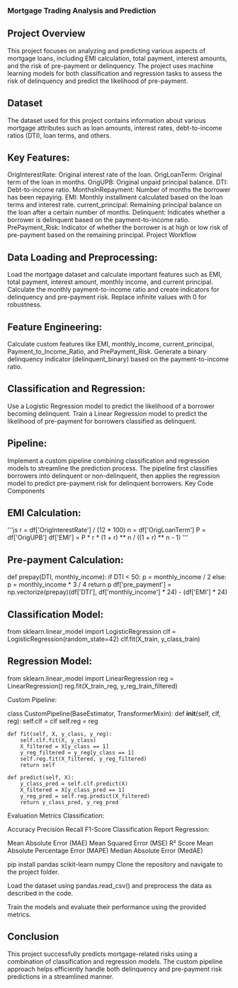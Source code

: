 ### Mortgage Trading Analysis and Prediction
## Project Overview
This project focuses on analyzing and predicting various aspects of mortgage loans, including EMI calculation, total payment, interest amounts, and the risk of pre-payment or delinquency. The project uses machine learning models for both classification and regression tasks to assess the risk of delinquency and predict the likelihood of pre-payment.

## Dataset
The dataset used for this project contains information about various mortgage attributes such as loan amounts, interest rates, debt-to-income ratios (DTI), loan terms, and others.

## Key Features:
OrigInterestRate: Original interest rate of the loan.
OrigLoanTerm: Original term of the loan in months.
OrigUPB: Original unpaid principal balance.
DTI: Debt-to-income ratio.
MonthsInRepayment: Number of months the borrower has been repaying.
EMI: Monthly installment calculated based on the loan terms and interest rate.
current_principal: Remaining principal balance on the loan after a certain number of months.
Delinquent: Indicates whether a borrower is delinquent based on the payment-to-income ratio.
PrePayment_Risk: Indicator of whether the borrower is at high or low risk of pre-payment based on the remaining principal.
Project Workflow
## Data Loading and Preprocessing:

Load the mortgage dataset and calculate important features such as EMI, total payment, interest amount, monthly income, and current principal.
Calculate the monthly payment-to-income ratio and create indicators for delinquency and pre-payment risk.
Replace infinite values with 0 for robustness.
## Feature Engineering:

Calculate custom features like EMI, monthly_income, current_principal, Payment_to_Income_Ratio, and PrePayment_Risk.
Generate a binary delinquency indicator (delinquent_binary) based on the payment-to-income ratio.
## Classification and Regression:

Use a Logistic Regression model to predict the likelihood of a borrower becoming delinquent.
Train a Linear Regression model to predict the likelihood of pre-payment for borrowers classified as delinquent.
## Pipeline:

Implement a custom pipeline combining classification and regression models to streamline the prediction process. The pipeline first classifies borrowers into delinquent or non-delinquent, then applies the regression model to predict pre-payment risk for delinquent borrowers.
Key Code Components

## EMI Calculation:
'''js
r = df['OrigInterestRate'] / (12 * 100)
n = df['OrigLoanTerm']
P = df['OrigUPB']
df['EMI'] = P * r * (1 + r) ** n / ((1 + r) ** n - 1)
'''

## Pre-payment Calculation:
def prepay(DTI, monthly_income):
    if DTI < 50:
        p = monthly_income / 2
    else:
        p = monthly_income * 3 / 4
    return p
df['pre_payment'] = np.vectorize(prepay)(df['DTI'], df['monthly_income'] * 24) - (df['EMI'] * 24)

## Classification Model:
from sklearn.linear_model import LogisticRegression
clf = LogisticRegression(random_state=42)
clf.fit(X_train, y_class_train)


## Regression Model:
from sklearn.linear_model import LinearRegression
reg = LinearRegression()
reg.fit(X_train_reg, y_reg_train_filtered)

Custom Pipeline:

class CustomPipeline(BaseEstimator, TransformerMixin):
    def __init__(self, clf, reg):
        self.clf = clf
        self.reg = reg

    def fit(self, X, y_class, y_reg):
        self.clf.fit(X, y_class)
        X_filtered = X[y_class == 1]
        y_reg_filtered = y_reg[y_class == 1]
        self.reg.fit(X_filtered, y_reg_filtered)
        return self

    def predict(self, X):
        y_class_pred = self.clf.predict(X)
        X_filtered = X[y_class_pred == 1]
        y_reg_pred = self.reg.predict(X_filtered)
        return y_class_pred, y_reg_pred
        
Evaluation Metrics
Classification:

Accuracy
Precision
Recall
F1-Score
Classification Report
Regression:

Mean Absolute Error (MAE)
Mean Squared Error (MSE)
R² Score
Mean Absolute Percentage Error (MAPE)
Median Absolute Error (MedAE)

pip install pandas scikit-learn numpy
Clone the repository and navigate to the project folder.

Load the dataset using pandas.read_csv() and preprocess the data as described in the code.

Train the models and evaluate their performance using the provided metrics.

## Conclusion
This project successfully predicts mortgage-related risks using a combination of classification and regression models. The custom pipeline approach helps efficiently handle both delinquency and pre-payment risk predictions in a streamlined manner.
